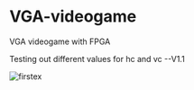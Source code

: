 # VGA-videogame
VGA videogame with FPGA


Testing out different values for hc and vc --V1.1

![firstex](https://user-images.githubusercontent.com/89766019/212619813-fded9300-34b8-4437-b533-8f6315fa2b2c.JPG)
